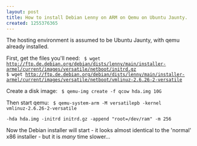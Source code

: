 ```yaml
--- 
layout: post
title: How to install Debian Lenny on ARM on Qemu on Ubuntu Jaunty.
created: 1255376365
---
```

The hosting environment is assumed to be Ubuntu Jaunty, with qemu already installed.

First, get the files you'll need:
<code>
$ wget http://ftp.de.debian.org/debian/dists/lenny/main/installer-armel/current/images/versatile/netboot/initrd.gz
$ wget http://ftp.de.debian.org/debian/dists/lenny/main/installer-armel/current/images/versatile/netboot/vmlinuz-2.6.26-2-versatile
</code>

Create a disk image:
<code>
$ qemu-img create -f qcow hda.img 10G
</code>

Then start qemu:
<code>
$ qemu-system-arm -M versatilepb -kernel vmlinuz-2.6.26-2-versatile \
-hda hda.img -initrd initrd.gz -append "root=/dev/ram" -m 256
</code>

Now the Debian installer will start - it looks almost identical to the 'normal' x86 installer - but it is <em>many</em> time slower...
